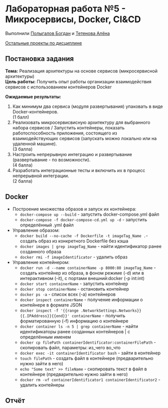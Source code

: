 # Лабораторная работа №5 - Микросервисы, Docker, CI&CD 

Выполнили [Полыгалов Богдан](https://github.com/miamib34ch) и [Тетенова Алёна](https://github.com/alenatetenova)

[Остальные проекты по дисциплине](https://github.com/miamib34ch/HSE-SoftwareArchitecture)

## Постановка задания

**Тема:** Реализация архитектуры на основе сервисов (микросервисной архитектуры)  
**Цель работы:** Получить опыт работы организации взаимодействия сервисов с использованием контейнеров Docker

**Ожидаемые результаты:**
1. Как минимум два сервиса (модуля развертывания) упаковать в виде Docker-контейнеров.  
   (1 балл)
2. Реализовать микросервисвисную архитектуру для выбранного набора сервисов / Запустить контейнеры, показать работоспособность приложения, состоящего из взаимодействующих сервисов (запускать можно локально или на удаленной машине).  
   (3 балла)
3. Настроить непрерывную интеграцию и развертывание (развертывание - по возможности).  
   (4 балла)
4. Разработать интеграционные тесты и включить их в процесс непрерывной интеграции.  
   (2 балла)

## Docker
- Построение множества образов и запуск их контейнера:  
  - `docker-compose up --build` - запустить docker-compose.yml файл  
  - `docker-compose -f docker-compose-cd.yml up -d` - запустить определённый .yml файл  
- Управление образом:  
  - `docker build --no-cache -f Dockerfile -t imageTag_Name .`​​ - создать образ из конкретного Dockerfile без кэша  
  - `docker images | grep imageTag_Name` - найти идентификатор ранее созданного образа  
  - `​​docker rmi -f imageIdentificator` - удалить образ  
- Управление контейнером:  
  - `docker run -d --name containerName -p 8000:80 imageTag_Name` - создать контейнер из образа, в фоном режиме (-d) или в интерактивном (-it), с портами внешний:docker (-p int:int)  
  - `docker start containerName` - запустить контейнер  
  - `docker stop containerName` - остановить контейнер  
  - `docker ps -a` - список всех (-a) контейнеров  
  - `docker inspect containerName` - получение информации о контейнере в формате JSON  
  - `docker inspect -f '{{range .NetworkSettings.Networks}}{{.IPAddress}}{{end}}' сontainerName` - получить форматированную (-f) информацию о контейнере  
  - `​​docker container ls -n 5 | grep containerName` - найти идентификаторы ранее созданных контейнеров | с определённым именем  
  - `​​​docker cp filePath containerIdentificator:containerFilePath` - скопировать файл, параметры: из_чего во_что
  - ​`docker exec -it containerIdentificator bash` - зайти в контейнер  
  - `​​touch filePath` - создать файл в контейнере (предварительно нужно зайти в него)  
  - `​​echo "Some text" >> fileName` - скопировать текст в файл в контейнере (предварительно нужно зайти в него)  
  - `​​docker rm -vf containerIdentificator1 containerIdentificator2` - удалить контейнеры
 
## Отчёт
